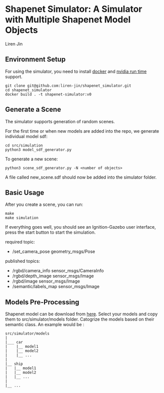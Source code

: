 # Shapenet Simulator: A Simulator with Multiple Shapenet Model Objects
Liren Jin

## Environment Setup
For using the simulator, you need to install [docker](https://docs.docker.com/engine/install/) and [nvidia run time](https://nvidia.github.io/nvidia-container-runtime/) support.

```commandline
git clone git@github.com:liren-jin/shapenet_simulator.git
cd shapenet_simulator
docker build . -t shapenet-simulator:v0
```

## Generate a Scene
The simulator supports generation of random scenes.

For the first time or when new models are added into the repo, we generate individual model sdf:
```commandline
cd src/simulation
python3 model_sdf_generator.py
```
To generate a new scene:
```commandline
python3 scene_sdf_generator.py -N <number of objects>
```
A file called new_scene.sdf should now be added into the simulator folder.

## Basic Usage
After you create a scene, you can run:
```commanline
make 
make simulation
```

If everything goes well, you should see an Ignition-Gazebo user interface, press the start button to start the simulation. 

required topic:
- /set_camera_pose geometry_msgs/Pose

published topics:
- /rgbd/camera_info sensor_msgs/CameraInfo
- /rgbd/depth_image sensor_msgs/Image
- /rgbd/image sensor_msgs/Image
- /semantic/labels_map sensor_msgs/Image



## Models Pre-Processing
Shapenet model can be download from [here](https://shapenet.org/download/shapenetcore).
Select your models and copy them to src/simulator/models folder. Catogrize the models based on their semantic class. An example would be :
```
src/simulator/models
|
|___ car
|    |__ model1
|    |__ model2
|    |__ ...
|
|__ ship
|   |__ model1
|   |__ model2
|   |__ ...
|
|__ ...


```
